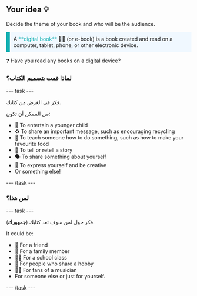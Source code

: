 ## Your idea 💡

Decide the theme of your book and who will be the audience.

<p style="border-left: solid; border-width:10px; border-color: #0faeb0; background-color: aliceblue; padding: 10px;">
A <span style="color: #0faeb0">**digital book**</span> 📖📲 (or e-book) is a book created and read on a computer, tablet, phone, or other electronic device. 

❓ Have you read any books on a digital device?
</p>

### لماذا قمت بتصميم الكتاب؟

--- task ---

فكر في الغرض من كتابك.

من الممكن أن تكون:
- 🧒 To entertain a younger child
- ♻️ To share an important message, such as encouraging recycling
- 🍕 To teach someone how to do something, such as how to make your favourite food
- 📖 To tell or retell a story
- 🗣️ To share something about yourself
- 🎨 To express yourself and be creative
- Or something else!

--- /task ---

### لمن هذا؟

--- task ---

فكر حول لمن سوف تعد كتابك (**جمهورك**).

It could be:

- 👧 For a friend
- 👴 For a family member
- 👩‍🎓 For a school class
- 🏇 For people who share a hobby
- 👨‍🎤 For fans of a musician
- For someone else or just for yourself.

--- /task ---


